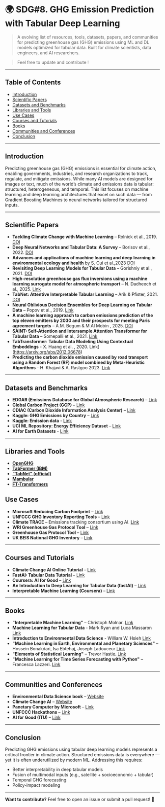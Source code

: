 
# 🌍 SDG#8. GHG Emission Prediction with Tabular Deep Learning

> A evolving list of resources, tools, datasets, papers, and communities for predicting greenhouse gas (GHG) emissions using ML and DL models optimized for tabular data. Built for climate scientists, data engineers, and AI researchers.

> Feel free to update and contribute !

---

## Table of Contents

- [Introduction](#introduction)
- [Scientific Papers](#scientific-papers)
- [Datasets and Benchmarks](#datasets-and-benchmarks)
- [Libraries and Tools](#libraries-and-tools)
- [Use Cases](#use-cases)
- [Courses and Tutorials](#courses-and-tutorials)
- [Books](#books)
- [Communities and Conferences](#communities-and-conferences)
- [Conclusion](#conclusion)

---


## Introduction

Predicting greenhouse gas (GHG) emissions is essential for climate action, enabling governments, industries, and research organizations to track, regulate, and mitigate emissions. While many AI models are designed for images or text, much of the world’s climate and emissions data is tabular: structured, heterogeneous, and temporal. This list focuses on machine learning and deep learning architectures that excel on such data — from Gradient Boosting Machines to neural networks tailored for structured inputs.

---

## Scientific Papers

- **Tackling Climate Change with Machine Learning** – Rolnick et al., 2019. [DOI](https://doi.org/10.48550/arXiv.1906.05433)
- **Deep Neural Networks and Tabular Data: A Survey** – Borisov et al., 2022. [DOI](https://doi.org/10.48550/arXiv.2110.01889)
- **Advances and applications of machine learning and deep learning in environmental ecology and health** by S. Cui et al.,2023 [DOI](https://doi.org/10.1016/j.envpol.2023.122358)
- **Revisiting Deep Learning Models for Tabular Data** – Gorishniy et al., 2021. [DOI](https://doi.org/10.48550/arXiv.2106.11959)
- **High-resolution greenhouse gas flux inversions using a machine learning surrogate model for atmospheric transport** – N. Dadheech et al., 2025. [Link](https://acp.copernicus.org/articles/25/5159/2025/)
- **TabNet: Attentive Interpretable Tabular Learning** – Arik & Pfister, 2021. [DOI](https://doi.org/10.48550/arXiv.1908.07442)
- **Neural Oblivious Decision Ensembles for Deep Learning on Tabular Data** – Popov et al., 2019. [Link](https://arxiv.org/abs/1909.06312)
- **A machine learning approach to carbon emissions prediction of the top eleven emitters by 2030 and their prospects for meeting Paris agreement targets** – A.M. Begum & M.Al Mobin , 2025. [DOI](https://www.nature.com/articles/s41598-025-04236-5)
- **SAINT: Self-Attention and Intersample Attention Transformer for Tabular Data** – Somepalli et al., 2021. [Link](https://arxiv.org/abs/2106.01342)
- **TabTransformer: Tabular Data Modeling Using Contextual Embeddings** - X. Huang et al. , 2020.  Link](https://arxiv.org/abs/2012.06678)
- **Predicting the carbon dioxide emission caused by road transport using a Random Forest (RF) model combined by Meta-Heuristic Algorithms** - H. Khajavi & A. Rastgoo 2023. [Link](https://www.sciencedirect.com/science/article/abs/pii/S2210670723001142)


---

## Datasets and Benchmarks

- **EDGAR (Emissions Database for Global Atmospheric Research)** – [Link](https://edgar.jrc.ec.europa.eu/)
- **Global Carbon Project (GCP)** – [Link](https://www.globalcarbonproject.org/)
- **CDIAC (Carbon Dioxide Information Analysis Center)** – [Link](https://www.eea.europa.eu/data-and-maps/data-providers-and-partners/carbon-dioxide-information-and-analysis)
- **Kaggle: GHG Emissions by Country** – [Link](https://www.kaggle.com/datasets/yoannboyere/co2-ghg-emissionsdata)
- **Kaggle: Emission data** - [Link](https://www.kaggle.com/search?q=emission+data)
- **UCI ML Repository: Energy Efficiency Dataset** – [Link](https://archive.ics.uci.edu/dataset/242/energy+efficiency)
- **AI for Earth Datasets** - [Link](https://microsoft.github.io/AIforEarthDataSets/)

---

## Libraries and Tools

- [**OpenGHG**](https://github.com/openghg/openghg)
- [**TabFormer (IBM)**](https://github.com/IBM/TabFormer)
- [**"TabNet" (official)**](https://github.com/dreamquark-ai/tabnet)
- [**Mambular**](https://github.com/OpenTabular/DeepTabular)
- [**FT-Transformers**](https://www.kaggle.com/code/masatakasuzuki/ft-transformer-transformer-for-tabular-data)

## Use Cases

- **Microsoft Reducing Carbon Footprint** – [Link](https://www.microsoft.com/en-us/research/project/reducing-ais-carbon-footprint/)
- **UNFCCC GHG Inventory Reporting Tools** – [Link](https://unfccc.int/process-and-meetings/transparency-and-reporting/reporting-and-review/transparency-data-and-tools/etf-reporting-tools)
- **Climate TRACE** – Emissions tracking consortium using AI. [Link](https://climatetrace.org/)
- **WRI Greenhouse Gas Protocol Tool** – [Link](https://www.wri.org/initiatives/greenhouse-gas-protocol)
- **Greenhouse Gas Protocol Tool** – [Link](https://ghgprotocol.org/calculation-tools-and-guidance)
- **UK BEIS National GHG Inventory** – [Link](https://www.gov.uk/government/collections/uk-greenhouse-gas-emissions-statistics)

---

## Courses and Tutorials

- **Climate Change AI Online Tutorial** – [Link](https://www.climatechange.ai/tutorials?)
- **FastAI: Tabular Data Tutorial** – [Link](https://docs.fast.ai/tutorial.tabular.html)
- **Coursera: AI for Good** – [Link](https://www.coursera.org/specializations/ai-for-good)
- **An Introduction to Deep Learning for Tabular Data (fastAI)** – [Link](https://www.fast.ai/posts/2018-04-29-categorical-embeddings.html)
- **Interpretable Machine Learning (Coursera)** – [Link](https://www.coursera.org/learn/interpretable-machine-learning)

---

## Books

- **"Interpretable Machine Learning"** – Christoph Molnar. [Link](https://christophm.github.io/interpretable-ml-book/)
- **Machine Learning for Tabular Data** - Mark Ryan and Luca Massaron [Link](https://www.manning.com/books/machine-learning-for-tabular-data)
- **Introduction to Environmental Data Science** - William W. Hsieh [Link](https://www.amazon.com/Introduction-Environmental-Science-William-Hsieh/dp/1107065550)
- **"Machine Learning in Earth, Environmental and Planetary Sciences"** – Hossein Bonakdari, Isa Ebtehaj, Joseph Ladouceur
[Link](https://shop.elsevier.com/books/machine-learning-in-earth-environmental-and-planetary-sciences/bonakdari/978-0-443-15284-9)
- **"Elements of Statistical Learning"** – Trevor Hastie. [Link](https://www.libristo.eu/fr/livre/elements-of-statistical-learning_04370184)
- **"Machine Learning for Time Series Forecasting with Python"** – Francesca Lazzeri. [Link](https://www.libristo.eu/fr/livre/machine-learning-for-time-series-forecasting-with-python_28601059)

---

## Communities and Conferences

- **Environmental Data Science book** – [Website](https://edsbook.org/)
- **Climate Change AI** – [Website](https://www.climatechange.ai/)
- **Panetary Computer by Microsoft** – [Link](https://planetarycomputer.microsoft.com/)
- **UNFCCC Hackathons** – [Link](https://unfccc.int/topics/education-youth/ace-hub/action-for-climate-empowerment-hackathon)
- **AI for Good (ITU)** – [Link](https://aiforgood.itu.int/)

---

## Conclusion

Predicting GHG emissions using tabular deep learning models represents a critical frontier in climate action. Structured emissions data is everywhere — yet it is often underutilized by modern ML. Addressing this requires:

- Better interpretability in deep tabular models
- Fusion of multimodal inputs (e.g., satellite + socioeconomic + tabular)
- Temporal GHG forecasting
- Policy-impact modeling
  
---

**Want to contribute?** Feel free to open an issue or submit a pull request! 🎯
